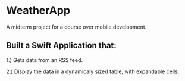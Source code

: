 # WeatherApp
A midterm project for a course over mobile development.


## Built a Swift Application that:

1.) Gets data from an RSS feed.

2.) Display the data in a dynamicaly sized table, with expandable cells.
